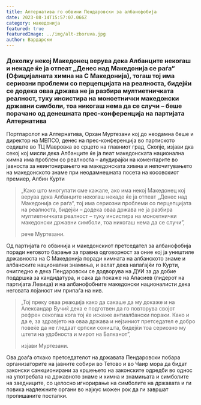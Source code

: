 ```yaml
---
title: Алтернатива го обвини Пендаровски за албанофобија
date: 2023-08-14T15:57:07.066Z
category: македонија
featured: true
featuredImage: ../img/alt-zboruva.jpg
author: Вардарски
---
```

<!--StartFragment-->

### Доколку некој Македонец верува дека Албанците некогаш и некаде ќе ја отпеат „Денес над Македонија се раѓа“ (Официјалната химна на С Македонија), тогаш тој има сериозни проблеми со перцепцијата на реалноста, бидејќи се додека оваа држава не ја разбира мултиетничката реалност, туку инсистира на моноетнички македонски државни симболи, тоа никогаш нема да се случи – беше порачано од денешната прес-конференција на партијата Алтернатива

Портпаролот на Алтернатива, Орхан Муртезани кој до неодамна беше и директор на МЕПСО, денес на прес-конференција во партиското седиште во ТЦ Мавровка во срцето на главниот град, Скопје, изјави дка секој кој мисли дека Албанците ќе ја пеат македонската национална химна има проблем со реалноста – алудирајќи на коментарите во јавноста за неинтонирањето на македонската химна и непочитувањето на македонското знаме при неодамнешната посета на косовскиот премиер, Албин Курти

> „Како што многупати сме кажале, ако има некој Македонец кој верува дека Албанците некогаш некаде ќе ја отпеат „Денес над Македонија се раѓа“, тој има сериозни проблеми со перцепцијата на реалноста, бидејќи – додека оваа држава не ја разбира мултиетничката реалност – туку инсистира на моноетнички македонски државни симболи, тоа никогаш нема да се случи”,
>
> рече Муртезани.

Од партијата го обвинија и македонскиот претседател за албанофобија поради неговото барање за правна одговорност за оние кој ја уништиле државноста на С Македонија поради химната на албанското знаме и албанските национални знамиња, и велат дека напаѓајќи го Курти, очигледно е дека Пендаровски се додворува на ДУИ за да добие поддршка за кандидатура, и сака да покаже на Апасиев (лидерот на партијата Левица) и на албанофобните македонски националисти дека неговата лојаност им припаѓа на нив.

> „Тој преку оваа реакција како да сакаше да му докаже и на Александар Вучиќ дека е подготвен да го повторува својот рефрен секогаш кога тој ќе искаже антиалбански пораки. Како и да е, за здравјето на оваа држава и нејзиниот претседател е добро повеќе да не гледаат српски соништа, бидејќи тоа сериозно му штети на удобноста и мирот на Балканот”,
>
> изјави Муртезани.

Ова доаѓа откако претседателот на државата Пендаровски побара организаторите на јавните собири во Тетово и во Чаир мора да бидат законски санкционирани за кршењето на законските одредби во однос на употребата на државното знаме и химна и знамињата и симболите на заедниците, со целосно игнорирање на симболите на државата и ги повика надлежните органи во најкус можен рок да ги завршат пропишаните постапки.

<!--EndFragment-->